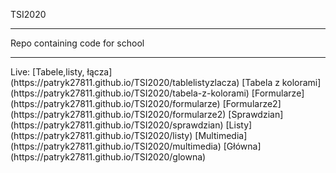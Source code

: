 TSI2020
<hr>
Repo containing code for school
<hr>
Live:
[Tabele,listy, łącza](https://patryk27811.github.io/TSI2020/tablelistyzlacza)
[Tabela z kolorami](https://patryk27811.github.io/TSI2020/tabela-z-kolorami)
[Formularze](https://patryk27811.github.io/TSI2020/formularze)
[Formularze2](https://patryk27811.github.io/TSI2020/formularze2)
[Sprawdzian](https://patryk27811.github.io/TSI2020/sprawdzian)
[Listy](https://patryk27811.github.io/TSI2020/listy)
[Multimedia](https://patryk27811.github.io/TSI2020/multimedia)
[Główna](https://patryk27811.github.io/TSI2020/glowna)

